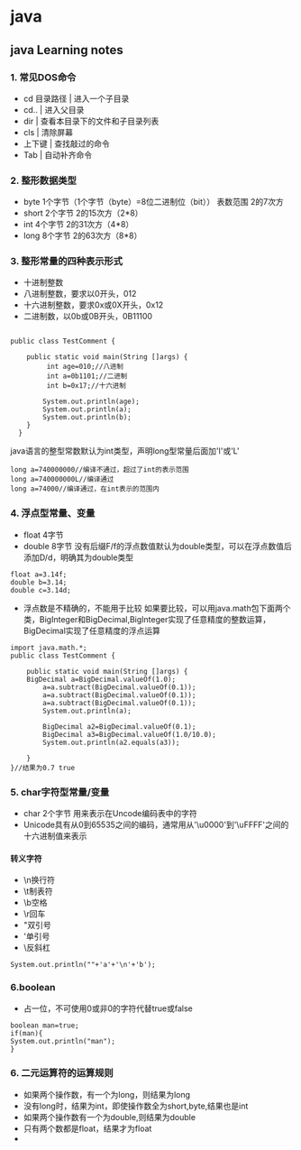 # java
## java Learning notes
### 1. 常见DOS命令
- cd 目录路径 | 进入一个子目录
- cd.. | 进入父目录
- dir | 查看本目录下的文件和子目录列表
- cls | 清除屏幕
- 上下键 | 查找敲过的命令
- Tab | 自动补齐命令
### 2. 整形数据类型
- byte 1个字节（1个字节（byte）=8位二进制位（bit）） 表数范围 2的7次方
- short 2个字节  2的15次方（2*8）
- int 4个字节  2的31次方（4*8）
- long 8个字节   2的63次方（8*8）
### 3. 整形常量的四种表示形式
- 十进制整数 
- 八进制整数，要求以0开头，012
- 十六进制整数，要求0x或0X开头，0x12
- 二进制数，以0b或0B开头，0B11100
```

public class TestComment {

	public static void main(String []args) {
		 int age=010;//八进制
		 int a=0b1101;//二进制
		 int b=0x17;//十六进制
		 
		System.out.println(age);
		System.out.println(a);
		System.out.println(b);
	}
  }
```
java语言的整型常数默认为int类型，声明long型常量后面加'l'或'L'
```
long a=740000000//编译不通过，超过了int的表示范围
long a=740000000L//编译通过
long a=74000//编译通过，在int表示的范围内
```
### 4. 浮点型常量、变量
- float 4字节
- double 8字节
没有后缀F/f的浮点数值默认为double类型，可以在浮点数值后添加D/d，明确其为double类型
```
float a=3.14f;
double b=3.14;
double c=3.14d;
```
- 浮点数是不精确的，不能用于比较
如果要比较，可以用java.math包下面两个类，BigInteger和BigDecimal,BigInteger实现了任意精度的整数运算，BigDecimal实现了任意精度的浮点运算
```
import java.math.*;
public class TestComment {

	public static void main(String []args) {
  	BigDecimal a=BigDecimal.valueOf(1.0);
		a=a.subtract(BigDecimal.valueOf(0.1));
		a=a.subtract(BigDecimal.valueOf(0.1));
		a=a.subtract(BigDecimal.valueOf(0.1));
		System.out.println(a);
		
		BigDecimal a2=BigDecimal.valueOf(0.1);
		BigDecimal a3=BigDecimal.valueOf(1.0/10.0);
		System.out.println(a2.equals(a3));
		
	}
}//结果为0.7 true
```
### 5. char字符型常量/变量
- char 2个字节 用来表示在Uncode编码表中的字符
- Unicode具有从0到65535之间的编码，通常用从'\u0000'到'\uFFFF'之间的十六进制值来表示
#### 转义字符 
- \n换行符
- \t制表符
- \b空格
- \r回车
- \"双引号
- \'单引号
- \\反斜杠
```
System.out.println(""+'a'+'\n'+'b');
```
### 6.boolean 
- 占一位，不可使用0或非0的字符代替true或false
```
boolean man=true;
if(man){
System.out.println("man");
}
```
### 6. 二元运算符的运算规则
- 如果两个操作数，有一个为long，则结果为long
- 没有long时，结果为int，即使操作数全为short,byte,结果也是int
- 如果两个操作数有一个为double,则结果为double
- 只有两个数都是float，结果才为float
- 






